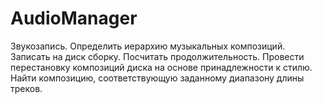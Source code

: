 # AudioManager
Звукозапись. Определить иерархию музыкальных композиций. Записать на
диск сборку. Посчитать продолжительность. Провести перестановку
композиций диска на основе принадлежности к стилю. Найти композицию,
соответствующую заданному диапазону длины треков.